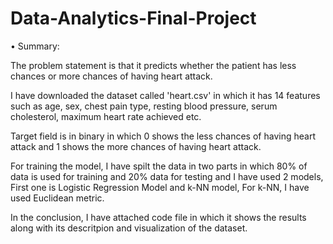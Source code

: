 # Data-Analytics-Final-Project


 • Summary:

The problem statement is that it predicts whether the patient has less chances or more chances of having heart attack.

I have downloaded the dataset called 'heart.csv' in which it has 14 features such as age, sex, chest pain type, resting blood pressure, serum cholesterol, maximum heart rate achieved etc.
 
Target field is in binary in which 0 shows the less chances of having heart attack and 1 shows the more chances of having heart attack.
     
For training the model, I have spilt the data in two parts in which 80% of data is used for training and 20% data for testing and I have used 2 models, First one is Logistic Regression Model and k-NN model, For k-NN, I have used Euclidean metric.

In the conclusion, I have attached code file in which it shows the results along with its descritpion and visualization of the dataset.

      
        
